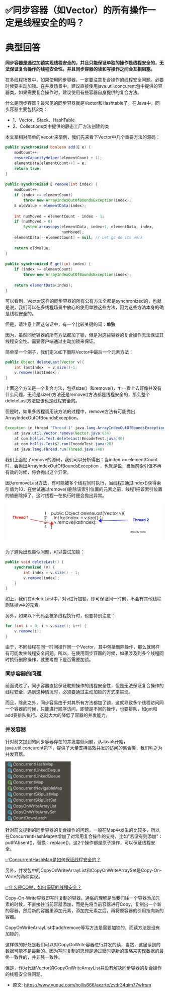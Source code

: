 # ✅同步容器（如Vector）的所有操作一定是线程安全的吗？
<!--page header-->

<a name="bR0ha"></a>
# 典型回答

**同步容器是通过加锁实现线程安全的，并且只能保证单独的操作是线程安全的，无法保证复合操作的线程安全性。并且同步容器的读和写操作之间会互相阻塞。**

在多线程场景中，如果使用同步容器，一定要注意复合操作的线程安全问题。必要时候要主动加锁。在并发场景中，建议直接使用java.util.concurent包中提供的容器类，如果需要复合操作时，建议使用有些容器自身提供的复合方法。

什么是同步容器？最常见的同步容器就是Vector和Hashtable了，在Java中，同步容器主要包括2类：

- 1、Vector、Stack、HashTable
- 2、Collections类中提供的静态工厂方法创建的类

本文拿相对简单的Vecotr来举例，我们先来看下Vector中几个重要方法的源码：

```java
public synchronized boolean add(E e) {
    modCount++;
    ensureCapacityHelper(elementCount + 1);
    elementData[elementCount++] = e;
    return true;
}

public synchronized E remove(int index) {
    modCount++;
    if (index >= elementCount)
        throw new ArrayIndexOutOfBoundsException(index);
    E oldValue = elementData(index);

    int numMoved = elementCount - index - 1;
    if (numMoved > 0)
        System.arraycopy(elementData, index+1, elementData, index,
                         numMoved);
    elementData[--elementCount] = null; // Let gc do its work

    return oldValue;
}

public synchronized E get(int index) {
    if (index >= elementCount)
        throw new ArrayIndexOutOfBoundsException(index);

    return elementData(index);
}
```

可以看到，Vector这样的同步容器的所有公有方法全都是synchronized的，也就是说，我们可以在多线程场景中放心的使用单独这些方法，因为这些方法本身的确是线程安全的。

但是，请注意上面这句话中，有一个比较关键的词：**单独**

因为，虽然同步容器的所有方法都加了锁，但是对这些容器的复合操作无法保证其线程安全性。需要客户端通过主动加锁来保证。

简单举一个例子，我们定义如下删除Vector中最后一个元素方法：

```java
public Object deleteLast(Vector v){
    int lastIndex  = v.size()-1;
    v.remove(lastIndex);
}
```

上面这个方法是一个复合方法，包括size(）和remove()，乍一看上去好像并没有什么问题，无论是size()方法还是remove()方法都是线程安全的，那么整个deleteLast方法应该也是线程安全的。

但是时，如果多线程调用该方法的过程中，remove方法有可能抛出ArrayIndexOutOfBoundsException。

```java
Exception in thread "Thread-1" java.lang.ArrayIndexOutOfBoundsException: Array index out of range: 879
    at java.util.Vector.remove(Vector.java:834)
    at com.hollis.Test.deleteLast(EncodeTest.java:40)
    at com.hollis.Test$2.run(EncodeTest.java:28)
    at java.lang.Thread.run(Thread.java:748)
```

我们上面贴了remove的源码，我们可以分析得出：当index >= elementCount时，会抛出ArrayIndexOutOfBoundsException ，也就是说，当当前索引值不再有效的时候，将会抛出这个异常。

因为removeLast方法，有可能被多个线程同时执行，当线程2通过index()获得索引值为10，在尝试通过remove()删除该索引位置的元素之前，线程1把该索引位置的值删除掉了，这时线程一在执行时便会抛出异常。

![](./img/ml0NCiQ_rArxGoC8/1705728607475-03116499-bc2e-44ec-89dc-9c96b919fd5a-519134.jpeg)

 
为了避免出现类似问题，可以尝试加锁：

```java
public void deleteLast() {
    synchronized (v) {
        int index = v.size() - 1;
        v.remove(index);
    }
}
```

如上，我们在deleteLast中，对v进行加锁，即可保证同一时刻，不会有其他线程删除掉v中的元素。

另外，如果以下代码会被多线程执行时，也要特别注意：

```java
for (int i = 0; i < v.size(); i++) {
    v.remove(i);
}
```

由于，不同线程在同一时间操作同一个Vector，其中包括删除操作，那么就同样有可能发生线程安全问题。所以，在使用同步容器的时候，如果涉及到多个线程同时执行删除操作，就要考虑下是否需要加锁。

<a name="rquwF"></a>
### 同步容器的问题
前面说过了，同步容器直接保证耽搁操作的线程安全性，但是无法保证复合操作的线程安全，遇到这种情况时，必须要通过主动加锁的方式来实现。

而且，除此之外，同步容易由于对其所有方法都加了锁，这就导致多个线程访问同一个容器的时候，只能进行顺序访问，即使是不同的操作，也要排队，如get和add要排队执行。这就大大的降低了容器的并发能力。

<a name="Xcx4Y"></a>
### 并发容器
针对前文提到的同步容器存在的并发度低问题，从Java5开始，java.util.concurent包下，提供了大量支持高效并发的访问的集合类，我们称之为并发容器。

![](./img/ml0NCiQ_rArxGoC8/1705728673343-b632dcc9-3770-4abd-84e2-e929c43472a4-138407.jpeg)

针对前文提到的同步容器的复合操作的问题，一般在Map中发生的比较多，所以在ConcurrentHashMap中增加了对常用复合操作的支持，比如"若没有则添加"：putIfAbsent()，替换：replace()。这2个操作都是原子操作，可以保证线程安全。

[✅ConcurrentHashMap是如何保证线程安全的？](https://www.yuque.com/hollis666/axzrte/seuqd9oynk2enp9t?view=doc_embed)

另外，并发包中的CopyOnWriteArrayList和CopyOnWriteArraySet是Copy-On-Write的两种实现。

[✅什么是COW，如何保证的线程安全？](https://www.yuque.com/hollis666/axzrte/sn842t5l24dmlsp4?view=doc_embed)

Copy-On-Write容器即写时复制的容器。通俗的理解是当我们往一个容器添加元素的时候，不直接往当前容器添加，而是先将当前容器进行Copy，复制出一个新的容器，然后新的容器里添加元素，添加完元素之后，再将原容器的引用指向新的容器。

CopyOnWriteArrayList中add/remove等写方法是需要加锁的，而读方法是没有加锁的。

这样做的好处是我们可以对CopyOnWrite容器进行并发的读，当然，这里读到的数据可能不是最新的。因为写时复制的思想是通过延时更新的策略来实现数据的最终一致性的，并非强一致性。

但是，作为代替Vector的CopyOnWriteArrayList并没有解决同步容器的复合操作的线程安全性问题。


<!--page footer-->
- 原文: <https://www.yuque.com/hollis666/axzrte/zvdr34qim77wfrsm>